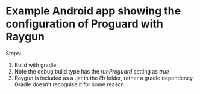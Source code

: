 Example Android app showing the configuration of Proguard with Raygun
=======================

Steps: 

1. Build with gradle
2. Note the debug build type has the *runProguard* setting as *true*
3. Raygun is included as a .jar in the *lib* folder, rather a gradle dependency. Gradle doesn't recognise it for some reason

